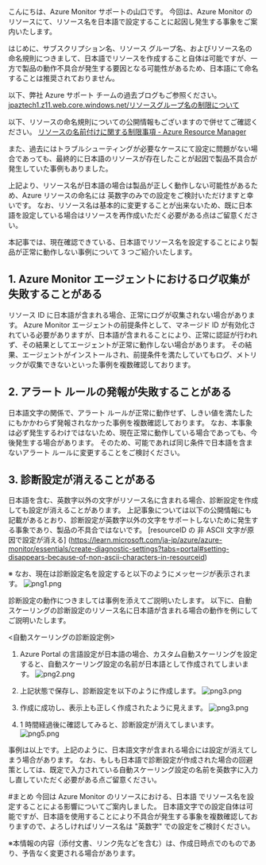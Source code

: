 こんにちは、Azure Monitor サポートの山口です。
今回は、Azure Monitor のリソースにて、リソース名を日本語で設定することに起因し発生する事象をご案内いたします。

<!-- more -->

はじめに、サブスクリプション名、リソース グループ名、およびリソース名の命名規則につきまして、日本語でリソースを作成すること自体は可能ですが、一方で製品の動作不具合が発生する要因となる可能性があるため、日本語にて命名することは推奨されておりません。

以下、弊社 Azure サポート チームの過去ブログもご参照ください。
[jpaztech1.z11.web.core.windows.net/リソースグループ名の制限について](https://jpaztech1.z11.web.core.windows.net/%E3%83%AA%E3%82%BD%E3%83%BC%E3%82%B9%E3%82%B0%E3%83%AB%E3%83%BC%E3%83%97%E5%90%8D%E3%81%AE%E5%88%B6%E9%99%90%E3%81%AB%E3%81%A4%E3%81%84%E3%81%A6.html)

以下、リソースの命名規則についての公開情報もございますので併せてご確認ください。
[リソースの名前付けに関する制限事項 - Azure Resource Manager](https://learn.microsoft.com/ja-jp/azure/azure-resource-manager/management/resource-name-rules)

また、過去にはトラブルシューティングが必要なケースにて設定に問題がない場合であっても、最終的に日本語のリソースが存在したことが起因で製品不具合が発生していた事例もありました。

上記より、リソース名が日本語の場合は製品が正しく動作しない可能性があるため、Azure リソースの命名には 英数字のみでの設定をご検討いただけますと幸いです。
なお、リソース名は基本的に変更することが出来ないため、既に日本語を設定している場合はリソースを再作成いただく必要がある点はご留意ください。

本記事では、現在確認できている、日本語でリソース名を設定することにより製品が正常に動作しない事例について 3 つご紹介いたします。 

## 1. Azure Monitor エージェントにおけるログ収集が失敗することがある
リソース ID に日本語が含まれる場合、正常にログが収集されない場合があります。 
Azure Monitor エージェントの前提条件として、マネージド ID が有効化されている必要がありますが、日本語が含まれることにより、正常に認証が行われず、その結果としてエージェントが正常に動作しない場合があります。
その結果、エージェントがインストールされ、前提条件を満たしていてもログ、メトリックが収集できないといった事例を複数確認しております。
 
## 2. アラート ルールの発報が失敗することがある
日本語文字の関係で、アラート ルールが正常に動作せず、しきい値を満たしたにもかかわらず発報されなかった事例を複数確認しております。
なお、本事象は必ず発生するわけではないため、現在正常に動作している場合であっても、今後発生する場合があります。
そのため、可能であれば同じ条件で日本語を含まないアラート ルールに変更することをご検討ください。

## 3. 診断設定が消えることがある
日本語を含む、英数字以外の文字がリソース名に含まれる場合、診断設定を作成しても設定が消えることがあります。
上記事象については以下の公開情報にも記載があるとおり、診断設定が英数字以外の文字をサポートしないために発生する事象であり、製品の不具合ではないです。
[resourceID の 非 ASCII 文字が原因で設定が消える]
(https://learn.microsoft.com/ja-jp/azure/azure-monitor/essentials/create-diagnostic-settings?tabs=portal#setting-disappears-because-of-non-ascii-characters-in-resourceid)

※ なお、現在は診断設定名を設定すると以下のようにメッセージが表示されます。
![png1.png](/.attachments/png1-adf95137-df2e-4e5b-a84b-cda3d77d6ad4.png)

診断設定の動作につきましては事例を添えてご説明いたします。
以下に、自動スケーリングの診断設定のリソース名に日本語が含まれる場合の動作を例にしてご説明いたします。

<自動スケーリングの診断設定例>
1. Azure Portal の言語設定が日本語の場合、カスタム自動スケーリングを設定すると、自動スケーリング設定の名前が日本語として作成されてしまいます。
![png2.png](/.attachments/png2-9e53c67a-864b-401a-b7fb-1fad4c3d5af5.png)

2. 上記状態で保存し、診断設定を以下のように作成します。
![png3.png](/.attachments/png3-458e1165-79de-4817-8f6d-b967f2ebc5b4.png)

3. 作成に成功し、表示上も正しく作成されたように見えます。
![png3.png](/.attachments/png3-fefeefa1-3da3-4b0f-a5ae-3390c89069ce.png)

4. 1 時間経過後に確認してみると、診断設定が消えてしまいます。
![png5.png](/.attachments/png5-7a868bac-e081-447e-bde2-ff75ee343c99.png)

事例は以上です。上記のように、日本語文字が含まれる場合には設定が消えてしまう場合があります。
なお、もしも日本語で診断設定が作成された場合の回避策としては、既定で入力されている自動スケーリング設定の名前を英数字に入力し直していただく必要がある点ご留意ください。

#まとめ
今回は Azure Monitor のリソースにおける、日本語 でリソース名を設定することによる影響についてご案内しました。
日本語文字での設定自体は可能ですが、日本語を使用することにより不具合が発生する事象を複数確認しておりますので、よろしければリソース名は "英数字" での設定をご検討ください。

※本情報の内容（添付文書、リンク先などを含む）は、作成日時点でのものであり、予告なく変更される場合があります。
